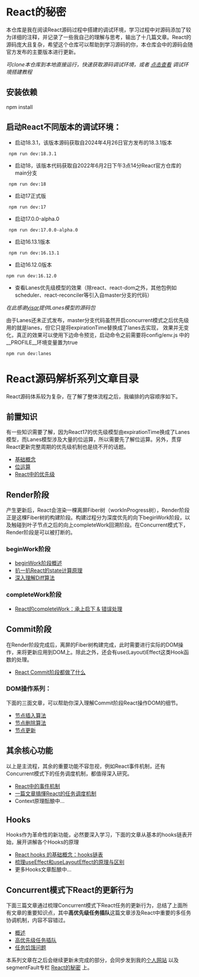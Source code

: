# React的秘密
本仓库是我在阅读React源码过程中搭建的调试环境，学习过程中对源码添加了较为详细的注释，并记录了一些我自己的理解与思考，输出了十几篇文章。React的源码庞大且复杂，希望这个仓库可以帮助到学习源码的你，本仓库会中的源码会随官方发布的主要版本进行更新。

*可clone本仓库到本地直接运行，快速获取源码调试环境，或者 [点击查看](https://github.com/neroneroffy/react-source-code-debug/tree/master/docs/setUpDebugEnv.md) 调试环境搭建教程*

## 安装依赖
npm install

## 启动React不同版本的调试环境：
* 启动18.3.1，该版本源码获取自2024年4月26日官方发布的18.3.1版本
```
 npm run dev:18.3.1
```
* 启动18，该版本代码获取自2022年6月2日下午3点14分React官方仓库的main分支
```
 npm run dev:18
```
* 启动17正式版
```
 npm run dev:17
```
* 启动17.0.0-alpha.0
```
 npm run dev:17.0.0-alpha.0
```
* 启动16.13.1版本
```
 npm run dev:16.13.1
```
* 启动16.12.0版本
```
npm run dev:16.12.0
```
* 查看Lanes优先级模型的效果（除react、react-dom之外，其他包例如 scheduler、react-reconciler等引入自master分支的代码）

*在此感谢[yisar](https://github.com/yisar)提供Lanes模型的源码包*

由于Lanes还未正式发布，master分支代码虽然开启concurrent模式之后优先级用的就是lanes，但它只是将expirationTime替换成了lanes去实现，
效果并无变化，真正的效果可以使用下边命令预览，启动命令之前需要将config/env.js 中的__PROFILE__环境变量置为true
```
npm run dev:lanes
```

# React源码解析系列文章目录
React源码体系较为复杂，在了解了整体流程之后，我编排的内容顺序如下。

## 前置知识
有一些知识需要了解，因为React17的优先级模型由expirationTime换成了Lanes模型，而Lanes模型涉及大量的位运算，所以需要先了解位运算。另外，贯穿React更新完整周期的优先级机制也是绕不开的话题。
* [基础概念](https://github.com/neroneroffy/react-source-code-debug/blob/master/docs/%E6%A6%82%E8%BF%B0.md)
* [位运算](https://github.com/neroneroffy/react-source-code-debug/blob/master/docs/%E5%89%8D%E7%BD%AE%E7%9F%A5%E8%AF%86/%E4%BD%8D%E8%BF%90%E7%AE%97.md)
* [React中的优先级](https://github.com/neroneroffy/react-source-code-debug/blob/master/docs/%E5%89%8D%E7%BD%AE%E7%9F%A5%E8%AF%86/React%E4%B8%AD%E7%9A%84%E4%BC%98%E5%85%88%E7%BA%A7.md)

## Render阶段
产生更新后，React会渲染一棵离屏Fiber树（workInProgress树），Render阶段正是这棵Fiber树的构建阶段。构建过程分为深度优先的向下beginWork阶段，以及触碰到叶子节点之后的向上completeWork回溯阶段。在Concurrent模式下，Render阶段是可以被打断的。
### beginWork阶段
  * [beginWork阶段概述](https://github.com/neroneroffy/react-source-code-debug/blob/master/docs/render%E9%98%B6%E6%AE%B5/beginWork%E9%98%B6%E6%AE%B5/beginWork.md)
  * [扒一扒React的state计算原理](https://github.com/neroneroffy/react-source-code-debug/blob/master/docs/render%E9%98%B6%E6%AE%B5/beginWork%E9%98%B6%E6%AE%B5/%E5%A4%84%E7%90%86%E6%9B%B4%E6%96%B0.md)
  * [深入理解Diff算法](https://github.com/neroneroffy/react-source-code-debug/blob/master/docs/render%E9%98%B6%E6%AE%B5/beginWork%E9%98%B6%E6%AE%B5/Diff%E7%AE%97%E6%B3%95.md)
### completeWork阶段
  * [React的completeWork：承上启下 & 错误处理](https://github.com/neroneroffy/react-source-code-debug/blob/master/docs/render%E9%98%B6%E6%AE%B5/completeWork/completeWork.md)

## Commit阶段
在Render阶段完成后，离屏的Fiber树构建完成，此时需要进行实际的DOM操作，来将更新应用到DOM上。除此之外，还会有use(Layout)Effect这类Hook函数的处理。
* [React Commit阶段都做了什么](https://github.com/neroneroffy/react-source-code-debug/blob/master/docs/commit%E9%98%B6%E6%AE%B5/%E6%A6%82%E8%A7%88.md)
### DOM操作系列：
下面的三面文章，可以帮助你深入理解Commit阶段React操作DOM的细节。
* [节点插入算法](https://github.com/neroneroffy/react-source-code-debug/blob/master/docs/commit%E9%98%B6%E6%AE%B5/mutation/%E8%8A%82%E7%82%B9%E6%8F%92%E5%85%A5.md)
* [节点删除算法](https://github.com/neroneroffy/react-source-code-debug/blob/master/docs/commit%E9%98%B6%E6%AE%B5/mutation/%E8%8A%82%E7%82%B9%E5%88%A0%E9%99%A4.md)
* [节点更新](https://github.com/neroneroffy/react-source-code-debug/blob/master/docs/commit%E9%98%B6%E6%AE%B5/mutation/%E8%8A%82%E7%82%B9%E6%9B%B4%E6%96%B0.md)

## 其余核心功能
以上是主流程，其余的重要功能不容忽视，例如React事件机制，还有Concurrent模式下的任务调度机制，都值得深入研究。
* [React中的事件机制](https://github.com/neroneroffy/react-source-code-debug/blob/master/docs/%E4%BA%8B%E4%BB%B6%E7%B3%BB%E7%BB%9F/%E6%A6%82%E8%A7%88.md)
* [一篇文章搞懂React的任务调度机制](https://github.com/neroneroffy/react-source-code-debug/blob/master/docs/%E8%B0%83%E5%BA%A6%E6%9C%BA%E5%88%B6/Scheduler.md)
* Context原理酝酿中...

## Hooks
Hooks作为革命性的新功能，必然要深入学习，下面的文章从基本的hooks链表开始，展开讲解各个Hooks的原理
* [React hooks 的基础概念：hooks链表](https://github.com/neroneroffy/react-source-code-debug/blob/master/docs/Hooks/%E6%A6%82%E8%BF%B0.md)
* [梳理useEffect和useLayoutEffect的原理与区别](https://github.com/neroneroffy/react-source-code-debug/blob/master/docs/Hooks/UseEffectUseLayoutEffect.md)
* 更多Hooks文章酝酿中...

## Concurrent模式下React的更新行为
下面三篇文章通过梳理Concurrent模式下React任务的更新行为，总结了上面所有文章的重要知识点，其中**高优先级任务插队**这篇文章涉及React中重要的多任务协调机制，内容不容错过。
* [概述](https://github.com/neroneroffy/react-source-code-debug/blob/master/docs/Concurrent%E6%A8%A1%E5%BC%8F%E4%B8%8BReact%E7%9A%84%E6%9B%B4%E6%96%B0%E8%A1%8C%E4%B8%BA/%E6%A6%82%E8%BF%B0.md)
* [高优先级任务插队](https://github.com/neroneroffy/react-source-code-debug/blob/master/docs/Concurrent%E6%A8%A1%E5%BC%8F%E4%B8%8BReact%E7%9A%84%E6%9B%B4%E6%96%B0%E8%A1%8C%E4%B8%BA/%E9%AB%98%E4%BC%98%E5%85%88%E7%BA%A7%E4%BB%BB%E5%8A%A1%E6%8F%92%E9%98%9F.md)
* [任务饥饿问题](https://github.com/neroneroffy/react-source-code-debug/blob/master/docs/Concurrent%E6%A8%A1%E5%BC%8F%E4%B8%8BReact%E7%9A%84%E6%9B%B4%E6%96%B0%E8%A1%8C%E4%B8%BA/%E9%A5%A5%E9%A5%BF%E9%97%AE%E9%A2%98.md)


本系列文章在之后会继续更新未完成的部分，会同步发到我的[个人网站](https://www.neroht.com/) 以及segmentFault专栏 [React的秘密](https://segmentfault.com/blog/react-secret?_ea=101930838) 上。

